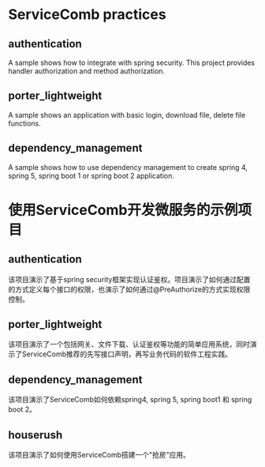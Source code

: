 # ServiceComb practices

## authentication
A sample shows how to integrate with spring security. This project provides handler authorization and method authorization.

## porter_lightweight
A sample shows an application with basic login, download file, delete file functions. 

## dependency_management
A sample shows how to use dependency management to create spring 4, spring 5, spring boot 1 or spring boot 2 application. 


# 使用ServiceComb开发微服务的示例项目

## authentication
该项目演示了基于spring security框架实现认证鉴权。项目演示了如何通过配置的方式定义每个接口的权限，也演示了如何通过@PreAuthorize的方式实现权限控制。

## porter_lightweight
该项目演示了一个包括网关、文件下载、认证鉴权等功能的简单应用系统，同时演示了ServiceComb推荐的先写接口声明，再写业务代码的软件工程实践。

## dependency_management
该项目演示了ServiceComb如何依赖spring4, spring 5, spring boot1 和 spring boot 2。

## houserush
该项目演示了如何使用ServiceComb搭建一个"抢房"应用。
